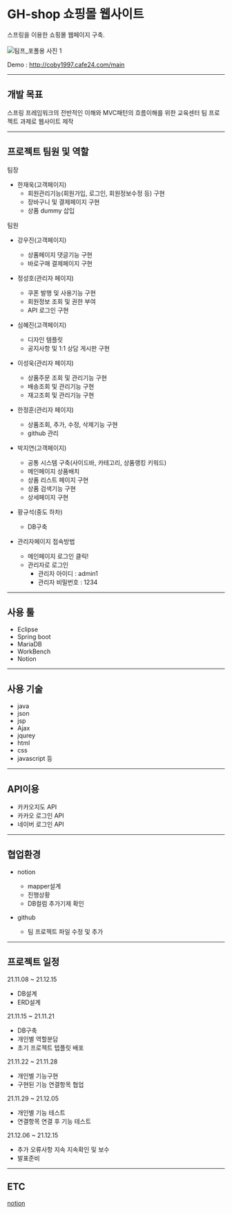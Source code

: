 # GH-shop 쇼핑몰 웹사이트

스프링을 이용한 쇼핑몰 웹페이지 구축.<br><br>
![팀프_포폴용 사진 1](https://user-images.githubusercontent.com/65275693/150911770-24558ad5-5afc-4c88-857f-765533b50a53.png)

Demo : http://coby1997.cafe24.com/main

---
 
## 개발 목표

스프링 프레임워크의 전반적인 이해와 MVC패턴의 흐름이해를 위한 교육센터 팀 프로젝트 과제로 웹사이트 제작

---
## 프로젝트 팀원 및 역할 
팀장 
 - 한재욱(고객페이지)
    - 회원관리기능(회원가입, 로그인, 회원정보수정 등) 구현
    - 장바구니 및 결제페이지 구현
    - 상품 dummy 삽입

팀원
 - 강우진(고객페이지)
   - 상품페이지 댓글기능 구현
   - 바로구매 결제페이지 구현

 - 정성호(관리자 페이지)
   - 쿠폰 발행 및 사용기능 구현
   - 회원정보 조회 및 권한 부여
   - API 로그인 구현
 
 - 심혜진(고객페이지)
   - 디자인 템플릿
   - 공지사항 및 1:1 상담 게시판 구현

 - 이성욱(관리자 페이지)
   - 상품주문 조회 및 관리기능 구현
   - 배송조회 및 관리기능 구현
   - 재고조회 및 관리기능 구현

 - 한정훈(관리자 페이지)
   - 상품조회, 추가, 수정, 삭제기능 구현
   - github 관리
 
 - 박지연(고객페이지)
   - 공통 시스템 구축(사이드바, 카테고리, 상품랭킹 키워드)
   - 메인페이지 상품배치
   - 상품 리스트 페이지 구현
   - 상품 검색기능 구현
   - 상세페이지 구현

 - 황규석(중도 하차)
   - DB구축 
 
 - 관리자페이지 접속방법
   - 메인페이지 로그인 클릭!
   - 관리자로 로그인
      - 관리자 아이디 : admin1
      - 관리자 비밀번호 : 1234 
 ---

## 사용 툴

- Eclipse
- Spring boot
- MariaDB
- WorkBench
- Notion

---
## 사용 기술

- java
- json
- jsp
- Ajax
- jqurey
- html
- css
- javascript 등

---

## API이용

 - 카카오지도 API
 - 카카오 로그인 API
 - 네이버 로그인 API

---

## 협업환경

- notion
  - mapper설계
  - 진행상황
  - DB컬럼 추가기제 확인

- github
  - 팀 프로젝트 파일 수정 및 추가

---

## 프로젝트 일정

21.11.08 ~ 21.12.15
 - DB설계
 - ERD설계
 
21.11.15 ~ 21.11.21
 + DB구축
 + 개인별 역할분담
 + 초기 프로젝트 텝플릿 배포
 
21.11.22 ~ 21.11.28
 + 개인별 기능구현
 + 구현된 기능 연결항목 협업
 
21.11.29 ~ 21.12.05
 + 개인별 기능 테스트
 + 연결항목 연결 후 기능 테스트
 
21.12.06 ~ 21.12.15
 + 추가 오류사항 지속 지속확인 및 보수
 + 발표준비
 
---

## ETC
[notion](https://www.notion.so/863ccaa29e094b48a56309ea758307ad?v=c390aeea19c44796aaaf973b30c1a9f2)
